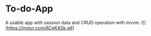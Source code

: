 # To-do-App
A usable app with session data and CRUD operation with mvvm.
![] (https://imgur.com/ACeKASk.gif) 

